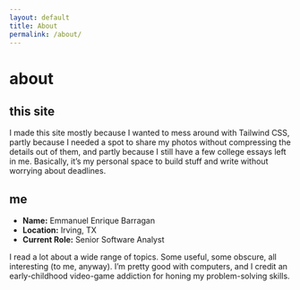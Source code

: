 ```yaml
---
layout: default
title: About
permalink: /about/
---
```


<div class="flex flex-col gap-6 mt-4 mx-4">
  <!-- Top-level heading -->
  <h1 class="max-w-2xl mx-auto text-3xl font-bold pb-2 mb-4">
    about
  </h1>

  <!-- “This Site” section -->
  <section class="max-w-2xl mx-auto px-6">
    <h2 class="text-2xl font-semibold mb-4">
      this site
    </h2>
    <p class="text-base leading-relaxed">
      I made this site mostly because I wanted to mess around with Tailwind CSS, partly because I needed
      a spot to share my photos without compressing the details out of them, and partly because I still have
      a few college essays left in me. Basically, it’s my personal space to build stuff and write without
      worrying about deadlines.
    </p>
  </section>

  <!-- “Me” section -->
  <section class="max-w-2xl mx-auto px-6">
    <h2 class="text-2xl font-semibold mb-4">
      me
    </h2>
    <ul class="list-disc list-inside mb-6">
      <li><strong>Name:</strong> Emmanuel Enrique Barragan</li>
      <li><strong>Location:</strong> Irving, TX</li>
      <li><strong>Current Role:</strong> Senior Software Analyst</li>
    </ul>
    <p class="text-base leading-relaxed">
      I read a lot about a wide range of topics. Some useful, some obscure, all interesting (to me, anyway).
      I’m pretty good with computers, and I credit an early-childhood video-game addiction for honing my
      problem-solving skills.
    </p>
  </section>
</div>